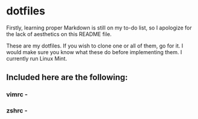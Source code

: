 # dotfiles

Firstly, learning proper Markdown is still on my to-do list, so I apologize for the lack of aesthetics on this README file.

  These are my dotfiles. If you wish to clone one or all of them, go for it. I would make sure you know what these do before implementing them. I currently run Linux Mint.

## Included here are the following:
  
###  

### vimrc - 

### zshrc - 

